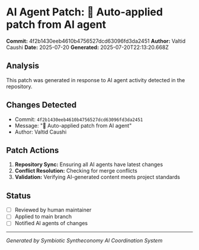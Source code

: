 # AI Agent Patch: 🤖 Auto-applied patch from AI agent

**Commit:** 4f2b1430eeb4610b4756527dcd63096fd3da2451
**Author:** Valtid Caushi
**Date:** 2025-07-20
**Generated:** 2025-07-20T22:13:20.668Z

## Analysis

This patch was generated in response to AI agent activity detected in the repository.

## Changes Detected

- Commit: `4f2b1430eeb4610b4756527dcd63096fd3da2451`
- Message: "🤖 Auto-applied patch from AI agent"
- Author: Valtid Caushi

## Patch Actions

1. **Repository Sync:** Ensuring all AI agents have latest changes
2. **Conflict Resolution:** Checking for merge conflicts
3. **Validation:** Verifying AI-generated content meets project standards

## Status

- [ ] Reviewed by human maintainer
- [ ] Applied to main branch
- [ ] Notified AI agents of changes

---
*Generated by Symbiotic Syntheconomy AI Coordination System*
